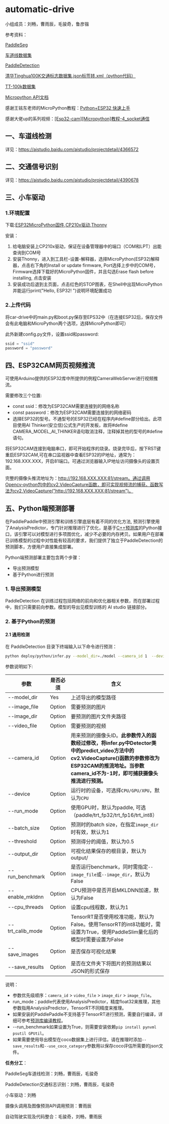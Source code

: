 # automatic-drive
小组成员：刘畅，曹雨辰，毛骏奇，鲁彦锴

参考资料：

[PaddleSeg](https://github.com/PaddlePaddle/PaddleSeg)

[车道线数据集](https://www.kaggle.com/datasets/thomasfermi/lane-detection-for-carla-driving-simulator)

[PaddleDetection](https://github.com/PaddlePaddle/PaddleDetection)

[清华Tinghua100K交通标志数据集.json标签转.xml（python代码）](https://blog.csdn.net/ning_yi/article/details/107541561)

[TT-100k数据集](https://cg.cs.tsinghua.edu.cn/traffic-sign/)

[Micropython API文档](http://docs.micropython.org/en/latest/)

感谢王铭东老师的MicroPython教程：[Python+ESP32 快速上手](https://www.bilibili.com/video/BV1G34y1E7tE)

感谢大佬up的系列视频：[[Esp32-cam][Micropython]教程-4_socket通信](https://www.bilibili.com/video/BV11F411p7BG?spm_id_from=333.337.search-card.all.click&vd_source=66737e91b0eb7b66f76ada0b474cffe8)

## 一、车道线检测

详见：https://aistudio.baidu.com/aistudio/projectdetail/4366572

## 二、交通信号识别

详见：https://aistudio.baidu.com/aistudio/projectdetail/4390678

## 三、小车驱动
### 1.环境配置

下载:[ESP32MicroPython固件](https://micropython.org/download/esp32/),[CP210x驱动](https://www.silabs.com/developers/usb-to-uart-bridge-vcp-drivers?tab=downloads),[Thonny](https://thonny.org/)

安装：

1. 给电脑安装上CP210x驱动，保证在设备管理器中的端口（COM和LPT）出能查询到COM号
2. 安装Thonny，进入到工具栏-设置-解释器，选择MicroPython(ESP32)解释器，点击右下角的Install or update firmware, Port选择上步中的COM号，Firmware选择下载好的MicroPython固件，并且勾选Erase flash before installing, 点击安装
3. 安装成功后退到主页面，点击红色的STOP图表，在Shell中出现MicroPython并能运行print("Hello, ESP32! ")说明环境配置成功

### 2.上传代码

将car-drive中的main.py和boot.py保存至EPS32中（在连接ESP32后，保存文件会有此电脑和MicroPython两个选项，选择MicroPython即可）

此外新建config.py文件，设置ssid和password:

```python
ssid = "ssid"
password = "password"
```

## 四、ESP32CAM网页视频推流

可使用Arduino提供的ESP32库中所提供的例程CameraWebServer进行视频推流。

需要修改三个位置:

- const ssid：修改为ESP32CAM需要连接到的网络名称
- const password：修改为ESP32CAM需要连接到的网络密码
- 选择ESP32的型号。不通型号的ESP32已经在程序内#define部分给出。此项目使用AI Thinker(安立信)公式生产的开发板，故将#define CAMERA_MODEL_AI_THINKER语句取消注释，注释掉其他的型号的#define语句。

将ESP32CAM连接到电脑串口，即可开始程序的烧录。烧录完毕后，按下RST键重启ESP32CAM,可在串口监视器中查看ESP32的IP地址，通常为：192.168.XXX.XXX，开启81端口。可通过浏览器输入IP地址访问摄像头的设置页面。

完整的摄像头推流地址为：http://192.168.XXX.XXX:81/stream。通过调用Opencv-python包中的cv2.VideoCapture函数，即可实现视频流的捕获。函数写法为cv2.VideoCapture("http://192.168.XXX.XXX:81/stream")。

## 五、Python端预测部署

在PaddlePaddle中预测引擎和训练引擎底层有着不同的优化方法, 预测引擎使用了AnalysisPredictor，专门针对推理进行了优化，是基于[C++预测库](https://www.paddlepaddle.org.cn/documentation/docs/zh/advanced_guide/inference_deployment/inference/native_infer.html)的Python接口，该引擎可以对模型进行多项图优化，减少不必要的内存拷贝。如果用户在部署已训练模型的过程中对性能有较高的要求，我们提供了独立于PaddleDetection的预测脚本，方便用户直接集成部署。


Python端预测部署主要包含两个步骤：
- 导出预测模型
- 基于Python进行预测

### 1. 导出预测模型

PaddleDetection 在训练过程包括网络的前向和优化器相关参数，而在部署过程中，我们只需要前向参数。模型的导出见模型训练的 AI studio 链接部分。


### 2. 基于Python的预测

#### 2.1 通用检测
在 PaddleDetection 目录下终端输入以下命令进行预测：
```bash
python deploy/python/infer.py --model_dir=./model --camera_id 1  --device=GPU 
```


参数说明如下:

| 参数 | 是否必须| 含义                                                                                          |
|-------|-------|---------------------------------------------------------------------------------------------|
| --model_dir | Yes| 上述导出的模型路径                                                                                   |
| --image_file | Option | 需要预测的图片                                                                                     |
| --image_dir  | Option | 要预测的图片文件夹路径                                                                                 |
| --video_file | Option | 需要预测的视频                                                                                     |
| --camera_id | Option | 用来预测的摄像头ID。**此参数传入的函数经过修改，将infer.py中Detector类中的predict_video方法中的cv2.VideoCapture()函数的参数修改为ESP32CAM的推流地址。当参数camera_id不为-1时，即可捕获摄像头推流进行预测。** |
| --device | Option | 运行时的设备，可选择`CPU/GPU/XPU`，默认为`CPU`                                                            |
| --run_mode | Option | 使用GPU时，默认为paddle, 可选（paddle/trt_fp32/trt_fp16/trt_int8）                                     |
| --batch_size | Option | 预测时的batch size，在指定`image_dir`时有效，默认为1                                                       |
| --threshold | Option| 预测得分的阈值，默认为0.5                                                                              |
| --output_dir | Option| 可视化结果保存的根目录，默认为output/                                                                      |
| --run_benchmark | Option| 是否运行benchmark，同时需指定`--image_file`或`--image_dir`，默认为False                                    |
| --enable_mkldnn | Option | CPU预测中是否开启MKLDNN加速，默认为False                                                                 |
| --cpu_threads | Option| 设置cpu线程数，默认为1                                                                               |
| --trt_calib_mode | Option| TensorRT是否使用校准功能，默认为False。使用TensorRT的int8功能时，需设置为True，使用PaddleSlim量化后的模型时需要设置为False         |
| --save_images | Option| 是否保存可视化结果                                                                                   |
| --save_results | Option| 是否在文件夹下将图片的预测结果以JSON的形式保存                                                                   |


说明：

- 参数优先级顺序：`camera_id` > `video_file` > `image_dir` > `image_file`。
- run_mode：paddle代表使用AnalysisPredictor，精度float32来推理，其他参数指用AnalysisPredictor，TensorRT不同精度来推理。
- 如果安装的PaddlePaddle不支持基于TensorRT进行预测，需要自行编译，详细可参考[预测库编译教程](https://paddleinference.paddlepaddle.org.cn/user_guides/source_compile.html)。
- --run_benchmark如果设置为True，则需要安装依赖`pip install pynvml psutil GPUtil`。
- 如果需要使用导出模型在coco数据集上进行评估，请在推理时添加`--save_results`和`--use_coco_category`参数用以保存coco评估所需要的json文件。



**任务分工**：

PaddleSeg车道线检测：刘畅，曹雨辰，毛骏奇

PaddleDetection交通标志识别：刘畅，曹雨辰，毛骏奇

小车驱动：刘畅

摄像头调用及图像预测API调用预测：曹雨辰

自动驾驶实现及代码整合：毛骏奇，刘畅，曹雨辰
